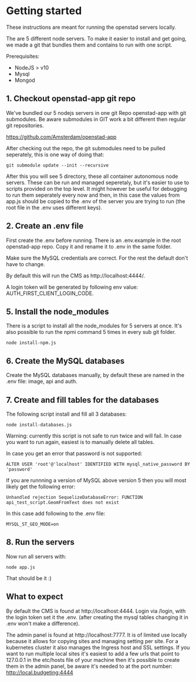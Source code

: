 # Getting started 

These instructions are meant for running the openstad servers locally.

The are  5 different node servers. To make it easier to install and get going, we made a git that bundles them and contains to run with one script.  

Prerequisites:
- NodeJS > v10
- Mysql
- Mongod

## 1. Checkout openstad-app git repo
We've bundled our 5 nodejs servers in one git Repo openstad-app with git submodules. Be aware submodules in GIT work a bit different then regular git repositories.

https://github.com/Amsterdam/openstad-app

After checking out the repo, the git submodules need to be pulled seperately, this is one way of doing that:

```
git submodule update --init --recursive
```

After this you will see 5 directory, these all container autonomous node servers. These can be run and managed seperetaly, but it's easier to use to scripts provided on the top level. It might however be useful for debugging to run them seperately every now and then, in this case the values from app.js should be copied to the .env of the server you are trying to run (the root file in the .env uses different keys).

## 2. Create an .env file

First create the .env before running. There is an .env.example in the root openstad-app repo. Copy it and rename it to .env in the same folder.

Make sure the MySQL credentials are correct. For the rest the default don't have to change.

By default this will run the CMS as http://localhost:4444/. 

A login token will be generated by following env value: AUTH_FIRST_CLIENT_LOGIN_CODE.



## 5. Install the node_modules

There is a script to install all the node_modules for 5 servers at once. It's also possible to run the npmi  command 5 times in every sub git folder.

```
node install-npm.js
```



## 6. Create the MySQL databases

Create the MySQL databases manually, by default these are named in the .env file: image, api and auth.



## 7. Create and fill tables for the databases

The following script install and fill all 3 databases:

```
node install-databases.js
```

Warning: currently this script is not safe to run twice and will fail. In case you want to run again, easiest is to manually delete all tables. 

In case you get an error that password is not supported:

```
ALTER USER 'root'@'localhost' IDENTIFIED WITH mysql_native_password BY 'password'
```

If you are runnning a version of MySQL above version 5 then you will most likely get the following error:

```
Unhandled rejection SequelizeDatabaseError: FUNCTION api_test_script.GeomFromText does not exist
```

In this case add following to the .env file:

```
MYSQL_ST_GEO_MODE=on
```



## 8. Run the servers

Now run all servers with:

```
node app.js
```

That should be it :)



## What to expect

By default the CMS is found at http://localhost:4444. Login via /login, with the login token set it the .env. (after creating the mysql tables changing it in .env won't make a difference).

The admin panel is found at  http://localhost:7777. It is of limited use locally because it allows for copying sites and managing setting per site. For a kubernetes cluster it also manages the Ingress host and SSL settings. If you want to run multiple local sites it's easiest to add a few urls that point to 127.0.0.1 in the etc/hosts file of your machine then it's possible to create them in the admin panel, be aware it's needed to at the port number: http://local.budgeting:4444






